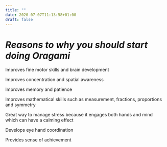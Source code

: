 ```yaml
---
title: ""
date: 2020-07-07T11:13:58+01:00
draft: false
---
```

# *Reasons to why you should start doing Oragami*

Improves fine motor skills and brain development 

Improves concentration and spatial awareness

Improves memory and patience 

Improves mathematical skills such as measurement, fractions, proportions and symmetry 

Great way to manage stress because it engages both hands and mind which can have a calming effect 

Develops eye hand coordination 

Provides sense of achievement
